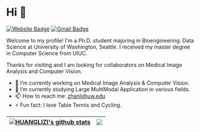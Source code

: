 # Hi 👋
[![Website Badge](https://img.shields.io/badge/-ZihanLi-47CCCC?style=flat&logo=Google-Chrome&logoColor=white&link=https://huanglizi.github.io/)](https://huanglizi.github.io/)
[![Gmail Badge](https://img.shields.io/badge/-ZihanLi-c14438?style=flat&logo=Gmail&logoColor=white&link=mailto:zhanli@uw.edu)](mailto:zhanli@uw.edu) 

 Welcome to my profile! I'm a Ph.D. student majoring in Bioengineering: Data Science at University of Washington, Seattle. I received my master degree in Computer Science from UIUC.
 
 Thanks for visiting and I am looking for collaborators on Medical Image Analysis and Computer Vision.

- 🔭 I’m currently working on Medical Image Analysis & Computer Vision.
- 🌱 I’m currently studying Large MultiModal Application in various fields. 
- 📫 How to reach me: zhanli@uw.edu
- ⚡ Fun fact: I love Table Tennis and Cycling.
<!--
**HUANGLIZI/HUANGLIZI** is a ✨ _special_ ✨ repository because its `README.md` (this file) appears on your GitHub profile.

Here are some ideas to get you started:

- 🔭 I’m currently working on ...
- 🌱 I’m currently learning ...
- 👯 I’m looking to collaborate on ...
- 🤔 I’m looking for help with ...
- 💬 Ask me about ...
- 📫 How to reach me: ...
- 😄 Pronouns: ...
- ⚡ Fun fact: ...
-->

| <a href="https://github.com/HUANGLIZI/github-readme-stats"><img align="center" src="https://github-readme-stats.vercel.app/api?username=HUANGLIZI&show_icons=true&include_all_commits=true&theme=buefy&hide_border=true&hide_rank=true" alt="HUANGLIZI's github stats" /></a> | <a href="https://github.com/HUANGLIZI/github-readme-stats"><img align="center" src="https://github-readme-stats.vercel.app/api/top-langs/?username=HUANGLIZI&layout=compact&theme=buefy&hide_border=true" /></a> |
| ------------- | ------------- |
